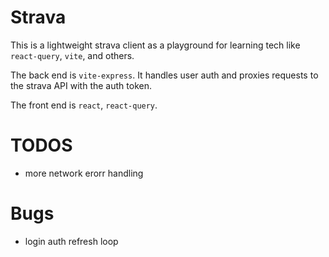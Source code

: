 # Strava
This is a lightweight strava client as a playground for learning tech like `react-query`, `vite`, and others.

The back end is `vite-express`. It handles user auth and proxies requests to the strava API with the auth token.

The front end is `react`, `react-query`.

# TODOS
- more network erorr handling

# Bugs
- login auth refresh loop
